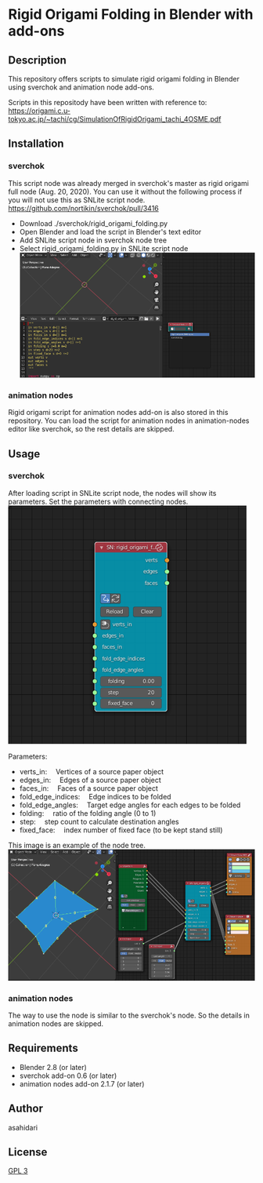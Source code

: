 # Rigid Origami Folding in Blender with add-ons

## Description

This repository offers scripts to simulate rigid origami folding in Blender using sverchok and animation node add-ons.

Scripts in this repositody have been written with reference to:
https://origami.c.u-tokyo.ac.jp/~tachi/cg/SimulationOfRigidOrigami_tachi_4OSME.pdf

## Installation

### sverchok

This script node was already merged in sverchok's master as rigid origami full node (Aug. 20, 2020). You can use it without the following process if you will not use this as SNLite script node.
https://github.com/nortikin/sverchok/pull/3416

* Download ./sverchok/rigid_origami_folding.py
* Open Blender and load the script in Blender's text editor
* Add SNLite script node in sverchok node tree
* Select rigid_origami_folding.py in SNLite script node
![Selecting script for SN node](./images/selecting_script_for_sn_node.png)

### animation nodes

Rigid origami script for animation nodes add-on is also stored in this repository. You can load the script for animation nodes in animation-nodes editor like sverchok, so the rest details are skipped.

## Usage

### sverchok

After loading script in SNLite script node, the nodes will show its parameters. Set the parameters with connecting nodes.
![Image of rigid origami folding script node](./images/rigid_origami_folding_screen_shot.png)

Parameters:

- verts_in:&emsp; Vertices of a source paper object
- edges_in:&emsp; Edges of a source paper object
- faces_in:&emsp; Faces of a source paper object
- fold_edge_indices:&emsp; Edge indices to be folded
- fold_edge_angles:&emsp; Target edge angles for each edges to be folded
- folding:&emsp; ratio of the folding angle (0 to 1)
- step:&emsp; step count to calculate destination angles
- fixed_face:&emsp; index number of fixed face (to be kept stand still)

This image is an example of the node tree.
![Example of the node tree](./images/rigid_origami_folding_node_tree_screen_shot.png)

### animation nodes

The way to use the node is similar to the sverchok's node. So the details in animation nodes are skipped.

## Requirements

* Blender 2.8 (or later)
* sverchok add-on 0.6 (or later)
* animation nodes add-on 2.1.7 (or later)

## Author

asahidari

## License

[GPL 3](https://www.gnu.org/licenses/quick-guide-gplv3.html)

